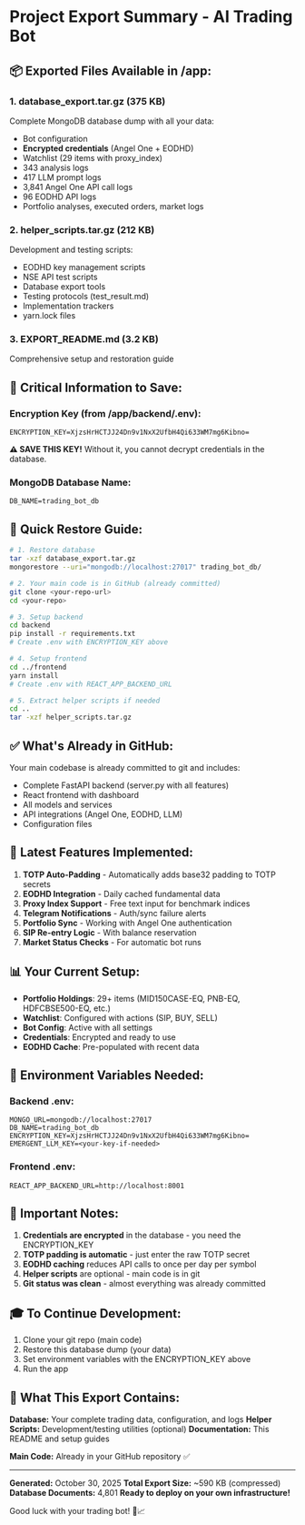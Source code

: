 # Project Export Summary - AI Trading Bot

## 📦 Exported Files Available in /app:

### 1. **database_export.tar.gz** (375 KB)
Complete MongoDB database dump with all your data:
- Bot configuration
- **Encrypted credentials** (Angel One + EODHD)
- Watchlist (29 items with proxy_index)
- 343 analysis logs
- 417 LLM prompt logs
- 3,841 Angel One API call logs
- 96 EODHD API logs
- Portfolio analyses, executed orders, market logs

### 2. **helper_scripts.tar.gz** (212 KB)
Development and testing scripts:
- EODHD key management scripts
- NSE API test scripts
- Database export tools
- Testing protocols (test_result.md)
- Implementation trackers
- yarn.lock files

### 3. **EXPORT_README.md** (3.2 KB)
Comprehensive setup and restoration guide

## 🔐 Critical Information to Save:

### Encryption Key (from /app/backend/.env):
```
ENCRYPTION_KEY=XjzsHrHCTJJ24Dn9v1NxX2UfbH4Qi633WM7mg6Kibno=
```
**⚠️ SAVE THIS KEY!** Without it, you cannot decrypt credentials in the database.

### MongoDB Database Name:
```
DB_NAME=trading_bot_db
```

## 🚀 Quick Restore Guide:

```bash
# 1. Restore database
tar -xzf database_export.tar.gz
mongorestore --uri="mongodb://localhost:27017" trading_bot_db/

# 2. Your main code is in GitHub (already committed)
git clone <your-repo-url>
cd <your-repo>

# 3. Setup backend
cd backend
pip install -r requirements.txt
# Create .env with ENCRYPTION_KEY above

# 4. Setup frontend  
cd ../frontend
yarn install
# Create .env with REACT_APP_BACKEND_URL

# 5. Extract helper scripts if needed
cd ..
tar -xzf helper_scripts.tar.gz
```

## ✅ What's Already in GitHub:

Your main codebase is already committed to git and includes:
- Complete FastAPI backend (server.py with all features)
- React frontend with dashboard
- All models and services
- API integrations (Angel One, EODHD, LLM)
- Configuration files

## 🎯 Latest Features Implemented:

1. **TOTP Auto-Padding** - Automatically adds base32 padding to TOTP secrets
2. **EODHD Integration** - Daily cached fundamental data
3. **Proxy Index Support** - Free text input for benchmark indices
4. **Telegram Notifications** - Auth/sync failure alerts
5. **Portfolio Sync** - Working with Angel One authentication
6. **SIP Re-entry Logic** - With balance reservation
7. **Market Status Checks** - For automatic bot runs

## 📊 Your Current Setup:

- **Portfolio Holdings**: 29+ items (MID150CASE-EQ, PNB-EQ, HDFCBSE500-EQ, etc.)
- **Watchlist**: Configured with actions (SIP, BUY, SELL)
- **Bot Config**: Active with all settings
- **Credentials**: Encrypted and ready to use
- **EODHD Cache**: Pre-populated with recent data

## 🔧 Environment Variables Needed:

### Backend .env:
```env
MONGO_URL=mongodb://localhost:27017
DB_NAME=trading_bot_db
ENCRYPTION_KEY=XjzsHrHCTJJ24Dn9v1NxX2UfbH4Qi633WM7mg6Kibno=
EMERGENT_LLM_KEY=<your-key-if-needed>
```

### Frontend .env:
```env
REACT_APP_BACKEND_URL=http://localhost:8001
```

## 📝 Important Notes:

1. **Credentials are encrypted** in the database - you need the ENCRYPTION_KEY
2. **TOTP padding is automatic** - just enter the raw TOTP secret
3. **EODHD caching** reduces API calls to once per day per symbol
4. **Helper scripts** are optional - main code is in git
5. **Git status was clean** - almost everything was already committed

## 🎓 To Continue Development:

1. Clone your git repo (main code)
2. Restore this database dump (your data)
3. Set environment variables with the ENCRYPTION_KEY above
4. Run the app

## 💾 What This Export Contains:

**Database:** Your complete trading data, configuration, and logs
**Helper Scripts:** Development/testing utilities (optional)
**Documentation:** This README and setup guides

**Main Code:** Already in your GitHub repository ✅

---

**Generated:** October 30, 2025
**Total Export Size:** ~590 KB (compressed)
**Database Documents:** 4,801
**Ready to deploy on your own infrastructure!**

Good luck with your trading bot! 🚀📈
